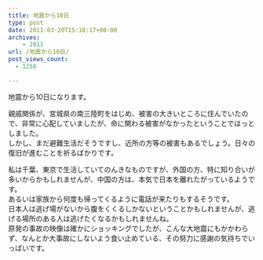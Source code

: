 ```yaml
---
title: 地震から10日
type: post
date: 2011-03-20T15:18:17+00:00
archives:
    - 2011
url: /地震から10日/
post_views_count:
  - 1258

---
```

地震から10日になります。

親戚関係が、宮城県の南三陸町をはじめ、被害の大きいところに住んでいたので、非常に心配していましたが、命に関わる被害がなかったということでほっとしました。  
しかし、まだ避難生活だそうですし、近所の方等の被害もあるでしょう。日々の復旧が進むことを祈るばかりです。

私は千葉、東京で生活していてのんきなものですが、外国の方、特に知り合いが多いからかもしれませんが、中国の方は、本気で日本を離れたがっているようです。  
あるいは家族から何度も帰ってくるように電話が来たりもするそうです。  
日本人は逃げ場がないから腹をくくるしかないということかもしれませんが、逃げる場所のある人は逃げたくなるかもしれませんね。  
原発の事故の映像は確かにショッキングでしたが、こんな大地震にもかかわらず、なんとか大事故にしないよう食い止めている、その努力に感謝の気持ちでいっぱいです。